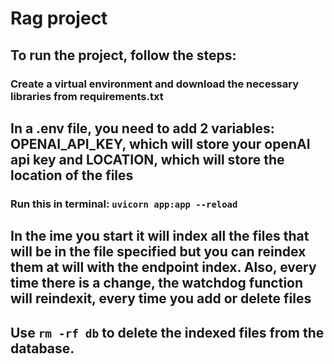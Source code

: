# Rag project

## To run the project, follow the steps:
### Create a virtual environment and download the necessary libraries from requirements.txt
## In a .env file, you need to add 2 variables: OPENAI_API_KEY, which will store your openAI api key and LOCATION, which will store the location of the files
### Run this in terminal: `uvicorn app:app --reload`
## 
## In the ime you start it will index all the files that will be in the file specified but you can reindex them at will with the endpoint index. Also, every time there is a change, the watchdog function will reindexit, every time you add or delete files
## Use `rm -rf db` to delete the indexed files from the database.